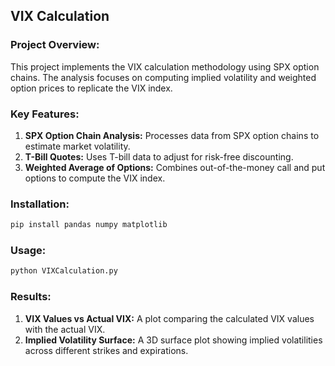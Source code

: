 ## **VIX Calculation**

### **Project Overview:**
This project implements the VIX calculation methodology using SPX option chains. The analysis focuses on computing implied volatility and weighted option prices to replicate the VIX index.

### **Key Features:**
1. **SPX Option Chain Analysis:** Processes data from SPX option chains to estimate market volatility.
2. **T-Bill Quotes:** Uses T-bill data to adjust for risk-free discounting.
3. **Weighted Average of Options:** Combines out-of-the-money call and put options to compute the VIX index.

### **Installation:**
```bash
pip install pandas numpy matplotlib
```

### **Usage:**
```bash
python VIXCalculation.py
```

### **Results:**
1. **VIX Values vs Actual VIX:** A plot comparing the calculated VIX values with the actual VIX.
2. **Implied Volatility Surface:** A 3D surface plot showing implied volatilities across different strikes and expirations.
